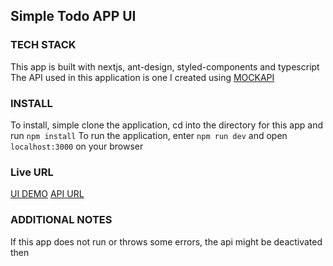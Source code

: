 ## Simple Todo APP UI

### TECH STACK
This app is built with nextjs, ant-design, styled-components and typescript 
The API used in this application is one I created using [MOCKAPI](https://mockapi.io/) 


### INSTALL
To install, simple clone the application, cd into the directory for this app and run `npm install` 
To run the application, enter `npm run dev` and open `localhost:3000` on your browser 



### Live URL
[UI DEMO](https://todo-app-task-grace.netlify.app/)
[API URL](https://6223d4023af069a0f9aa6c1b.mockapi.io/api/v1)


### ADDITIONAL NOTES
If this app does not run or throws some errors, the api might be deactivated then
